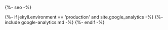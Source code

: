 <head>
  <meta charset="utf-8" />
  <meta http-equiv="X-UA-Compatible" content="IE=edge" />
  <meta name="viewport" content="width=device-width,initial-scale=1" />
  {%- seo -%}

  <!-- Styles -->
  <link rel="stylesheet" href="/assets/css/main.css" />

  <!-- Analytics -->
  {%- if jekyll.environment == 'production' and site.google_analytics -%} 
    {%- include google-analytics.md -%} 
  {%- endif -%} 
  
  <!-- Favicons -->
  <link rel="apple-touch-icon" sizes="180x180" href="/assets/favicon/apple-touch-icon-256.png">
  <link rel="icon" type="image/png" sizes="32x32" href="/assets/favicon/favicon-32x32.png">
  <link rel="icon" type="image/png" sizes="16x16" href="/assets/favicon/favicon-16x16.png">
  <link rel="manifest" href="/assets/favicon/site.webmanifest">
  <meta name="msapplication-TileColor" content="#da532c">
  <meta name="theme-color" content="#ffffff">

  <!-- Twitter Card Tags -->
  <meta name="twitter:card" content="summary" />
  <meta name="twitter:site" content="@kevando_" />
  <meta name="twitter:title" content="{{ page.twitter_title}}" />
  <meta name="twitter:description" content="{{ page.twitter_description }}" />
  <meta name="twitter:image" content="{{ page.twitter_image }}" />

  <!-- Facebook Preview Tags -->
  <meta property="og:url" content="https://chaz.co" />
  <meta property="og:type" content="article" />
  <meta property="og:title" content="{{ page.facebook_title}}" />
  <meta property="og:description" content="{{ page.facebook_description }}" />
  <meta property="og:image" content="{{ page.facebook_image }}" />
</head>
